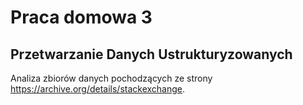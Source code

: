 # Praca domowa 3
## Przetwarzanie Danych Ustrukturyzowanych

Analiza zbiorów danych pochodzących ze strony https://archive.org/details/stackexchange. 

